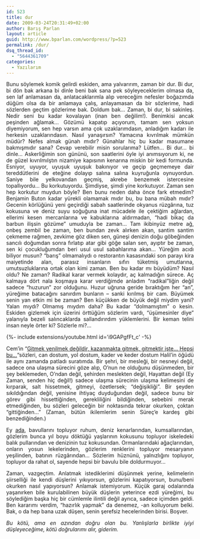```yaml
---
id: 523
title: dur
date: 2009-03-24T20:31:49+02:00
author: Barış Parlan
layout: article
guid: http://www.bparlan.com/wordpress/?p=523
permalink: /dur/
dsq_thread_id:
  - "5644361709"
categories:
  - Yazılarım
---
```


<p style="text-align: justify;">
  Bunu söylemek komik gelirdi eskiden, ama yalvarırım, zaman bir dur. Bi dur, bi dön bak arkana bi dinle beni bak sana pek söyleyeceklerim olmasa da, sen laf anlamasan da, anlatacaklarımla alıp vereceğim nefesler boğazımda düğüm olsa da bir anlamaya çalış, anlayamasan da bir sözlerime, hadi sözlerden geçtim gözlerime bak. Doldum bak&#8230; Zaman, bi dur, bi sakinleş. Nedir seni bu kadar kovalayan (inan ben değilim!). Benimkisi ancak peşinden ağlamak&#8230; <!--more-->Gözümü kapatıp açıyorum, tamam sen yoksun diyemiyorum, sen hep varsın ama çok uzaklarımdasın, anladığım kadarı ile herkesin uzaklarındasın. Nasıl yanaşırsın? Yamacına kıvrılmak mümkün müdür? Nefes almak günah mıdır? Günahlar hiç bu kadar masumane bakmışmıdır sana? Cevap verebilir misin sorularıma? Lütfen&#8230; Bi dur&#8230; bi dinle&#8230; Askerliğimin son gününü, son saatlerini öyle iyi anımsıyorum ki, ne de güzel kıvrılmılştın nizamiye kapısının kenarına miskin bir kedi formunda. Esniyor, uyuyor, uyuşuk uyuşuk bakınıyor ve geçip geçmemeye dair tereddütlerini de eteğine dolayıp salına salına kuyruğunla oynuyordun. Saniye bile yelkovandan geçmiş, akrebe benzemek istercesine topallıyordu&#8230; Bu korkutuyordu. Şimdiyse, şimdi yine korkutuyor. Zaman sen hep korkutur muydun böyle? Ben bunu neden daha önce fark etmedim? Benjamin Buton kadar yürekli olamamak mıdır bu, bu bana mübah mıdır? Gecenin körlüğünü yeni geçirdiği sabah saatlerinde okyanus rüzgârına, tuz kokusuna ve deniz suyu soğuğuna inat mücadele ile çektiğim ağlardan, ellerimi kesen mercanlarına ve kabuklarına aldırmadan, &#8220;hadi bikaç da barbun ilişsin gözüme&#8221; umuduyla be zaman&#8230; Tam ikibinyüz metre ağ, onbeş zembil be zaman, ben bundan zevk alırken akan, santim santim çekmeme rağmen, zevkime göz diken sen, güneşi denizin doğu göbeğinden sancılı doğumdan sonra fırlatıp atar gibi göğe salan sen, ayıptır be zaman, sen ki çocukluğumdan beri usul usul sabahlarıma akan&#8230; Yüreğim acıdı biliyor musun? &#8220;barış&#8221; olmamalıydı o restorantın kasasındaki son parayı kira maiyetinde alan, parasız insanların sıfırı tüketmiş umutlarına, umutsuzluklarına ortak olan kimi zaman. Ben bu kadar mı büyüdüm? Nasıl oldu? Ne zaman? Radikal karar vermek kolaydır, aç kalmadığın sürece. Aç kalmaya dört nala koşmaya karar verdiğimde anladım &#8220;radikal&#8221;liğin değil sadece &#8220;huzurun&#8221; zor olduğunu. Huzur uğruna geride bıraktığım her &#8220;an&#8221;, yüreğime batacağını sanırdım bunların &#8211; sanki kırılmış bir cam. Büyümek senin yan etkin mi be zaman? Ben küçükken de büyük değil miydim yani? Yalan mıydı? Olmamış mıydım daha? Bu kadar &#8220;dolmamıştım&#8221; o kesin. Eskiden gizlemek için üzerini örttüğüm sözlerim vardı, &#8220;üşümesinler diye&#8221; yalanıyla bezeli salıncaklarda sallandırırdım yüklemlerini. Bir keman telini insan neyle örter ki? Sözlerle mi?&#8230;
</p>

<div>{%- include extensions/youtube.html id='i9GAPgfFt_c' -%}</div>

<p style="text-align: justify;">
  Cem&#8217;in &#8220;<a title="Cem Adrian - Sen Giderken @ Youtube" href="http://www.youtube.com/watch?v=i9GAPgfFt_c" target="_blank">Gitmek yenilmek değildir, kazanmakta gitmek, gitmektir işte&#8230; Hepsi bu&#8230;</a>&#8220;sözleri, can dostum, yol dostum, kader ve keder dostum Halil&#8217;in öğüdü ile aynı zamanda patladı suratımda. Bir şehri, bir mesleği, bir nesneyi değil, sadece ona ulaşma sürecini göze alıp, O&#8217;nun ne olduğunu düşünmeden, bir şey beklemeden, O&#8217;ndan değil, şehirden meslekten değil, Hayattan değil (Ey Zaman, senden hiç değil!) sadece ulaşma sürecinin ulaşma kelimesini de kırparak, salt hissetmek, gitmeyi, özetlersek; &#8220;değişikliği&#8221;. Bir şeyden sıkıldığından değil, yenisine ihtiyaç duyduğundan değil, sadece bunu bir görev gibi hissettiğinden, gerekliliğini bildiğinden, sebebini merak etmediğinden, bu sözleri geleceğin bir noktasında tekrar okurken, çoktan &#8220;gittiğinden&#8230;&#8221; (Zaman, bütün ikilemlerim senin Süreç&#8217;e kardeş gibi benzediğinden.)
</p>

<p style="text-align: justify;">
  Ey <a title="Kıbrıs Adası Fotoğrafı" href="http://users.ox.ac.uk/~worc0337/gifs/cyprus16.gif" target="_blank">ada</a>, bavullarını topluyor ruhum, deniz kenarlarından, kumsallarından, gözlerim bunca yıl boyu döktüğü yaşlarının kokusunu topluyor iskeledeki balık pullarından ve denizinin tuz kokusundan. Ormanlarındaki ağaçlarından, onların yosun lekelerinden, gözlerim renklerini topluyor mesaryanın yeşilinden, batının rüzgârından&#8230; Sözlerim hüznünü, yalnızlığını topluyor, topluyor da rahat ol, sayende hepsi bir bavulu bile doldurmuyor&#8230;
</p>

<p style="text-align: justify;">
  Zaman, vazgeçtim. Anlatmak istediklerimi düşünmek yerine, kelimelerin şiirselliği ile kendi düşlerini yıkıyorsun, gözlerini kapatıyorsun, bunu/beni okurken nasıl yapıyorsun? Anlamak istemiyorum. Küçük garaj odalarında yaşanırken bile kurulabilinen büyük düşlerin yeterince ezdi yüreğimi, bu söylediğim başka hiç bir cümlemle ilintili değil ayrıca, sadece içimden geldi. Ben kararımı verdim, &#8220;hazırlık yapmak&#8221; da denemez, -an kolluyorum belki. Bak, o da hep bana uzak düşen, senin şerefsiz hecelerinden birisi. Boşver.
</p>

<p style="text-align: justify;">
  <em>Bu kötü, ama en azından doğru olan bu. Yanlışlarla birlikte iyiyi düşleyeceğime, kötü doğrularımı alır, giderim.</em>
</p>
